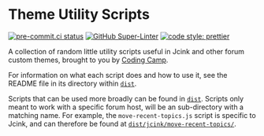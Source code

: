 # Theme Utility Scripts

[![pre-commit.ci status](https://results.pre-commit.ci/badge/github/coding-camp-wiki/jcink-utility-scripts/main.svg)](https://results.pre-commit.ci/latest/github/coding-camp-wiki/jcink-utility-scripts/main)
[![GitHub Super-Linter](https://github.com/coding-camp-wiki/jcink-utility-scripts/actions/workflows/linter.yml/badge.svg)](https://github.com/marketplace/actions/super-linter)
[![code style: prettier](https://img.shields.io/badge/code_style-prettier-ff69b4.svg)](https://github.com/prettier/prettier)

A collection of random little utility scripts useful in Jcink and other forum custom themes, brought to you by [Coding Camp](https://coding-camp.tumblr.com).

For information on what each script does and how to use it, see the README file in its directory within [`dist`](/dist).

Scripts that can be used more broadly can be found in [`dist`](/dist). Scripts only meant to work with a specific forum host, will be an sub-directory with a matching name. For example, the `move-recent-topics.js` script is specific to Jcink, and can therefore be found at [`dist/jcink/move-recent-topics/`](/dist/jcink/move-recent-topics).
